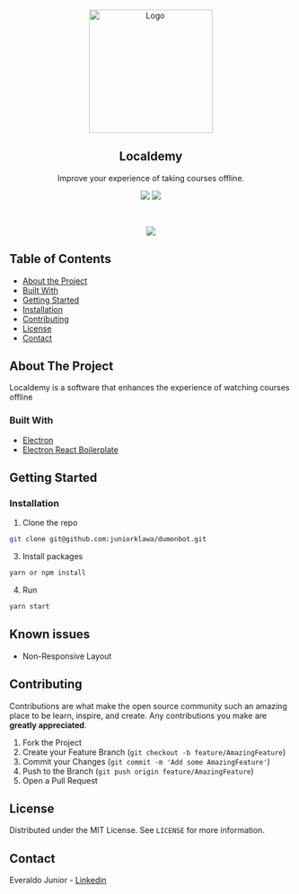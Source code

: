 <!-- PROJECT LOGO -->
<br />
<p align="center">
  <a href="https://i.imgur.com/LK7P7yy.png">
    <img src="https://i.imgur.com/AJLhmwO.png" alt="Logo" height="220">
  </a>

  <h2 align="center">Localdemy</h2>

  <p align="center">
   Improve your experience of taking courses offline.
</a>
  </p>
</p>

<p align="center">
   <a href="https://github.com/prettier/prettier"><img src="https://img.shields.io/badge/styled_with-prettier-ff69b4.svg"></a>
  <a href="https://opensource.org/licenses/MIT"><img src="https://img.shields.io/badge/License-MIT-blue.svg"></a>
</p>
<br />


<p align="center">
  <img src="https://i.imgur.com/DRmoqVT.gif" >
</p>



<!-- TABLE OF CONTENTS -->
## Table of Contents

* [About the Project](#about-the-project)
* [Built With](#built-with)
* [Getting Started](#getting-started)
* [Installation](#installation)
* [Contributing](#contributing)
* [License](#license)
* [Contact](#contact)




<!-- ABOUT THE PROJECT -->
## About The Project


Localdemy is a software that enhances the experience of watching courses offline


### Built With

* [Electron](https://www.electronjs.org/)
* [Electron React Boilerplate](https://github.com/electron-react-boilerplate/electron-react-boilerplate)



<!-- GETTING STARTED -->
## Getting Started

### Installation

1. Clone the repo
```sh
git clone git@github.com:juniorklawa/dumonbot.git
```
3. Install packages
```sh
yarn or npm install
```
4. Run
```sh
yarn start
```


<!-- ROADMAP -->
## Known issues

 - Non-Responsive Layout


<!-- CONTRIBUTING -->
## Contributing

Contributions are what make the open source community such an amazing place to be learn, inspire, and create. Any contributions you make are **greatly appreciated**.

1. Fork the Project
2. Create your Feature Branch (`git checkout -b feature/AmazingFeature`)
3. Commit your Changes (`git commit -m 'Add some AmazingFeature'`)
4. Push to the Branch (`git push origin feature/AmazingFeature`)
5. Open a Pull Request



<!-- LICENSE -->
## License

Distributed under the MIT License. See `LICENSE` for more information.



<!-- CONTACT -->
## Contact

Everaldo Junior - [Linkedin](https://www.linkedin.com/in/everaldojuniorklawa/)


